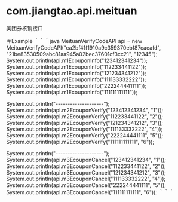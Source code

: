 # com.jiangtao.api.meituan
美团券核销接口

＃Example
｀｀｀java
MeituanVerifyCodeAPI api = new MeituanVerifyCodeAPI("ca2bf41f1910a9c359370ebf87caeafd", "21be83530509abc81aa945a02bec37601cf3cc21", "12345");
System.out.println(api.m1EcouponInfo("123412341234"));
System.out.println(api.m1EcouponInfo("112233441122"));
System.out.println(api.m1EcouponInfo("121234341212"));
System.out.println(api.m1EcouponInfo("111133332222"));
System.out.println(api.m1EcouponInfo("222244441111"));
System.out.println(api.m1EcouponInfo("111111111111"));

System.out.println("--------------------");
System.out.println(api.m2EcouponVerify("123412341234", "1"));
System.out.println(api.m2EcouponVerify("112233441122", "2"));
System.out.println(api.m2EcouponVerify("121234341212", "3"));
System.out.println(api.m2EcouponVerify("111133332222", "4"));
System.out.println(api.m2EcouponVerify("222244441111", "5"));
System.out.println(api.m2EcouponVerify("111111111111", "6"));

System.out.println("--------------------");
System.out.println(api.m3EcouponCancel("123412341234", "1"));
System.out.println(api.m3EcouponCancel("112233441122", "2"));
System.out.println(api.m3EcouponCancel("121234341212", "3"));
System.out.println(api.m3EcouponCancel("111133332222", "4"));
System.out.println(api.m3EcouponCancel("222244441111", "5"));
System.out.println(api.m3EcouponCancel("111111111111", "6"));
｀｀｀
